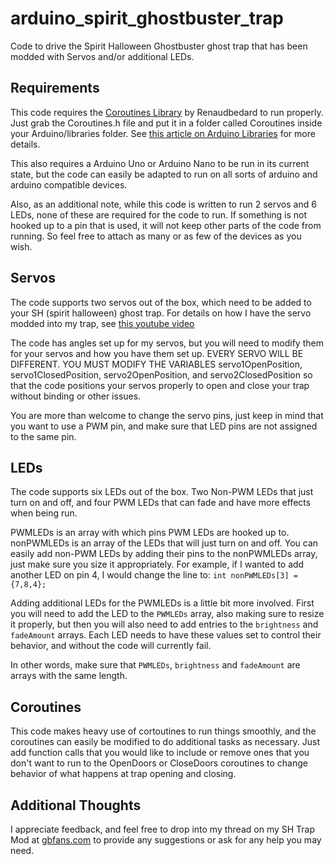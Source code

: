 # arduino_spirit_ghostbuster_trap
Code to drive the Spirit Halloween Ghostbuster ghost trap that has been modded with Servos and/or additional LEDs.

## Requirements
This code requires the [Coroutines Library](https://github.com/renaudbedard/littlebits-arduino/tree/master/Libraries/Coroutines) by Renaudbedard to run properly. Just grab the Coroutines.h file and put it in a folder called Coroutines inside your Arduino/libraries folder. See [this article on Arduino Libraries](https://www.arduino.cc/en/Guide/Libraries#toc5) for more details.

This also requires a Arduino Uno or Arduino Nano to be run in its current state, but the code can easily be adapted to run on all sorts of arduino and arduino compatible devices.

Also, as an additional note, while this code is written to run 2 servos and 6 LEDs, none of these are required for the code to run. If something is not hooked up to a pin that is used, it will not keep other parts of the code from running. So feel free to attach as many or as few of the devices as you wish.

## Servos
The code supports two servos out of the box, which need to be added to your SH (spirit halloween) ghost trap. For details on how I have the servo modded into my trap, see [this youtube video](https://youtu.be/5K85QkGYRnw)

The code has angles set up for my servos, but you will need to modify them for your servos and how you have them set up. EVERY SERVO WILL BE DIFFERENT. YOU MUST MODIFY THE VARIABLES servo1OpenPosition, servo1ClosedPosition, servo2OpenPosition, and servo2ClosedPosition so that the code positions your servos properly to open and close your trap without binding or other issues.

You are more than welcome to change the servo pins, just keep in mind that you want to use a PWM pin, and make sure that LED pins are not assigned to the same pin.

## LEDs
The code supports six LEDs out of the box. Two Non-PWM LEDs that just turn on and off, and four PWM LEDs that can fade and have more effects when being run.

PWMLEDs is an array with which pins PWM LEDs are hooked up to. nonPWMLEDs is an array of the LEDs that will just turn on and off. You can easily add non-PWM LEDs by adding their pins to the nonPWMLEDs array, just make sure you size it appropriately. For example, if I wanted to add another LED on pin 4, I would change the line to:
`int nonPWMLEDs[3] = {7,8,4};`

Adding additional LEDs for the PWMLEDs is a little bit more involved. First you will need to add the LED to the `PWMLEDs` array, also making sure to resize it properly, but then you will also need to add entries to the `brightness` and `fadeAmount` arrays. Each LED needs to have these values set to control their behavior, and without the code will currently fail.

In other words, make sure that `PWMLEDs`, `brightness` and `fadeAmount` are arrays with the same length.

## Coroutines
This code makes heavy use of cortoutines to run things smoothly, and the coroutines can easily be modified to do additional tasks as necessary. Just add function calls that you would like to include or remove ones that you don't want to run to the OpenDoors or CloseDoors coroutines to change behavior of what happens at trap opening and closing.

## Additional Thoughts
I appreciate feedback, and feel free to drop into my thread on my SH Trap Mod at [gbfans.com](https://www.gbfans.com/forum/viewtopic.php?f=3&t=44674) to provide any suggestions or ask for any help you may need.